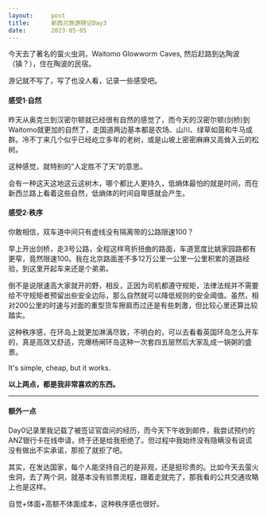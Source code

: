 ```yaml
---
layout:     post
title:      新西兰旅游随记Day3
date:       2023-05-05
---
```


今天去了著名的萤火虫洞，Waitomo Glowworm Caves, 然后赶路到达陶波（镇？），住在陶波的民宿。

游记就不写了，写了也没人看，记录一些感受吧。

#### 感受1·自然

昨天从奥克兰到汉密尔顿就已经很有自然的感觉了，而今天的汉密尔顿(剑桥)到Waitomo就更加的自然了，走国道两边基本都是农场、山川、绿草如茵和牛马成群。冷不丁来几个似乎已经屹立多年的老树，或是山坡上密密麻麻又高耸入云的松树。

这种感觉，就特别的“人定胜不了天”的意思。

会有一种这天这地这云这树木，哪个都比人更持久，低熵体最怕的就是时间，而在新西兰路上看着这些自然，低熵体的时间自卑感就会产生。

#### 感受2·秩序

你敢相信，双车道中间只有虚线没有隔离带的公路限速100？

早上开出剑桥，走3号公路，全程这样弯折扭曲的路面，车道宽度比姚家园路都有更窄，竟然限速100。我在北京路面差不多12万公里一公里一公里积累的道路经验，到这里开起车来还是个弟弟。

倒不是说限速高大家就开的野，相反，正因为司机都遵守规矩，法律法规并不需要给不守规矩者预留出些安全边际，那么自然就可以降低规则的安全阈值。虽然，相对200公里的时速与对面的重型货车擦肩而过还是有些刺激，但比较心里还算比较踏实。

这种秩序感，在环岛上就更加淋漓尽致，不明白的，可以去看看英国环岛怎么开车的，真是高效又舒适，完爆杨闸环岛这种一次套四五层然后大家乱成一锅粥的盛景。

It's simple, cheap, but it works.



**以上两点，都是我非常喜欢的东西。**


---

#### 额外一点

Day0记录里我记载了被签证官盘问的经历，而今天下午收到邮件，我尝试预约的ANZ银行卡在线申请，终于还是给我拒绝了。但过程中我始终没有隐瞒没有说谎没有做出不实承诺，那拒了就拒了吧。

其实，在发达国家，每个人能坚持自己的是非观，还是挺珍贵的。比如今天去萤火虫洞，去了两个洞，就基本没有验票流程，跟着走就完了，那我看的公共交通攻略上也是这样。

自觉+体面+高额不体面成本，这种秩序感也很好。

